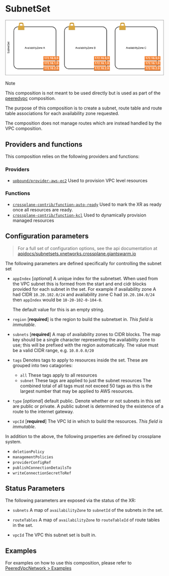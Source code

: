 # SubnetSet

![subnetset](./subnetset.png)

> [!NOTE]
> This composition is not meant to be used directly but is used as part of the
> [peeredvpc](./peeredvpc.md) composition.

The purpose of this composition is to create a subnet, route table and route
table associations for each availability zone requested.

The composition does not manage routes which are instead handled by the VPC
composition.

## Providers and functions

This composition relies on the following providers and functions:

### Providers

- [`upbound/provider-aws-ec2`] Used to provision VPC level resources

### Functions

- [`crossplane-contrib/function-auto-ready`] Used to mark the XR as ready once
  all resources are ready.
- [`crossplane-contrib/function-kcl`] Used to dynamically provision managed
  resources

## Configuration parameters

> For a full set of configuration options, see the api documentation at
> [apidocs/subnetsets.xnetworks.crossplane.giantswarm.io](../../../apidocs/subnetsets.xnetworks.crossplane.giantswarm.io.md)

The following parameters are defined specifically for controlling the subnet set

- `appIndex` \[*optional*\] A unique index for the subnetset. When used from the
  VPC subnet this is formed from the start and end cidr blocks provided for each
  subnet in the set. For example if availability zone A had CIDR `10.20.102.0/24`
  and availability zone C had `10.20.104.0/24` then `appIndex` would be
  `10-20-102-0-104-0`.

  The default value for this is an empty string.

- `region` \[**required**\] is the region to build the subnetset in. *This field
  is immutable*.

- `subnets` \[**required**\] A map of availability zones to CIDR blocks. The map
  key should be a single character representing the availability zone to use;
  this will be prefixed with the region automatically. The value must be a valid
  CIDR range, e.g. `10.0.0.0/20`

- `tags` Denotes tags to apply to resources inside the set. These are grouped
  into two catagories:

  - `all` These tags apply to all resources
  - `subnet` These tags are applied to just the subnet resources
  The combined total of all tags must not exceed 50 tags as this is the largest
  number that may be applied to AWS resources.

- `type` \[*optional*\] default public. Denote whether or not subnets in this
  set are public or private. A public subnet is determined by the existence of
  a route to the internet gateway.

- `vpcId` \[**required**\] The VPC Id in which to build the resources. *This
  field is immutable*.

In addition to the above, the following properties are defined by crossplane
system.

- `deletionPolicy`
- `managementPolicies`
- `providerConfigRef`
- `publishConnectionDetailsTo`
- `writeConnectionSecretToRef`

## Status Parameters

The following parameters are exposed via the status of the XR:

- `subnets` A map of `availabilityZone` to `subnetId` of the subnets in the set.

- `routeTables` A map of `availabilityZone` to `routeTableId` of route tables in
  the set.

- `vpcId` The VPC this subnet set is built in.

## Examples

For examples on how to use this composition, please refer to
[PeeredVpcNetwork > Examples](./peeredvpc.md#examples)

[`upbound/provider-aws-ec2`]: https://marketplace.upbound.io/providers/upbound/provider-aws-ec2
[`crossplane-contrib/function-auto-ready`]: https://marketplace.upbound.io/functions/crossplane-contrib/function-auto-ready
[`crossplane-contrib/function-kcl`]: https://marketplace.upbound.io/functions/crossplane-contrib/function-kcl
